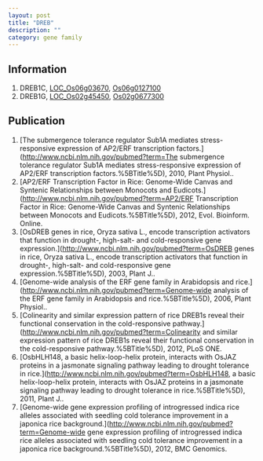 ```yaml
---
layout: post
title: "DREB"
description: ""
category: gene family
---
```


## Information
1. DREB1C, [LOC_Os06g03670](http://rice.plantbiology.msu.edu/cgi-bin/ORF_infopage.cgi?orf=LOC_Os06g03670), [Os06g0127100](http://rapdb.dna.affrc.go.jp/viewer/gbrowse_details/irgsp1?name=Os06g0127100)
2. DREB1G, [LOC_Os02g45450](http://rice.plantbiology.msu.edu/cgi-bin/ORF_infopage.cgi?orf=LOC_Os02g45450), [Os02g0677300](http://rapdb.dna.affrc.go.jp/viewer/gbrowse_details/irgsp1?name=Os02g0677300)

## Publication
1. [The submergence tolerance regulator Sub1A mediates stress-responsive expression of AP2/ERF transcription factors.](http://www.ncbi.nlm.nih.gov/pubmed?term=The submergence tolerance regulator Sub1A mediates stress-responsive expression of AP2/ERF transcription factors.%5BTitle%5D), 2010, Plant Physiol..
2. [AP2/ERF Transcription Factor in Rice: Genome-Wide Canvas and Syntenic Relationships between Monocots and Eudicots.](http://www.ncbi.nlm.nih.gov/pubmed?term=AP2/ERF Transcription Factor in Rice: Genome-Wide Canvas and Syntenic Relationships between Monocots and Eudicots.%5BTitle%5D), 2012, Evol. Bioinform. Online.
3. [OsDREB genes in rice, Oryza sativa L., encode transcription activators that function in drought-, high-salt- and cold-responsive gene expression.](http://www.ncbi.nlm.nih.gov/pubmed?term=OsDREB genes in rice, Oryza sativa L., encode transcription activators that function in drought-, high-salt- and cold-responsive gene expression.%5BTitle%5D), 2003, Plant J..
4. [Genome-wide analysis of the ERF gene family in Arabidopsis and rice.](http://www.ncbi.nlm.nih.gov/pubmed?term=Genome-wide analysis of the ERF gene family in Arabidopsis and rice.%5BTitle%5D), 2006, Plant Physiol..
5. [Colinearity and similar expression pattern of rice DREB1s reveal their functional conservation in the cold-responsive pathway.](http://www.ncbi.nlm.nih.gov/pubmed?term=Colinearity and similar expression pattern of rice DREB1s reveal their functional conservation in the cold-responsive pathway.%5BTitle%5D), 2012, PLoS ONE.
6. [OsbHLH148, a basic helix-loop-helix protein, interacts with OsJAZ proteins in a jasmonate signaling pathway leading to drought tolerance in rice.](http://www.ncbi.nlm.nih.gov/pubmed?term=OsbHLH148, a basic helix-loop-helix protein, interacts with OsJAZ proteins in a jasmonate signaling pathway leading to drought tolerance in rice.%5BTitle%5D), 2011, Plant J..
7. [Genome-wide gene expression profiling of introgressed indica rice alleles associated with seedling cold tolerance improvement in a japonica rice background.](http://www.ncbi.nlm.nih.gov/pubmed?term=Genome-wide gene expression profiling of introgressed indica rice alleles associated with seedling cold tolerance improvement in a japonica rice background.%5BTitle%5D), 2012, BMC Genomics.



